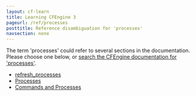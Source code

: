 ```yaml
---
layout: cf-learn
title: Learning CFEngine 3
pageurl: /ref/processes
posttitle: Reference disambiguation for 'processes'
navsection: none
---
```


The term 'processes' could refer to several sections in the documentation. Please choose one below, or
[search the CFEngine documentation for 'processes'](http://cfengine.com/docs/3.5/search.html?q=processes).

- [refresh_processes](http://cfengine.com/docs/3.5/reference-components-cfagent.html#refresh_processes)
- [Processes](http://cfengine.com/docs/3.5/reference-standard-library.html#processes)
- [Commands and Processes](http://cfengine.com/docs/3.5/reference-promise-types-processes.html#commands-and-processes)
